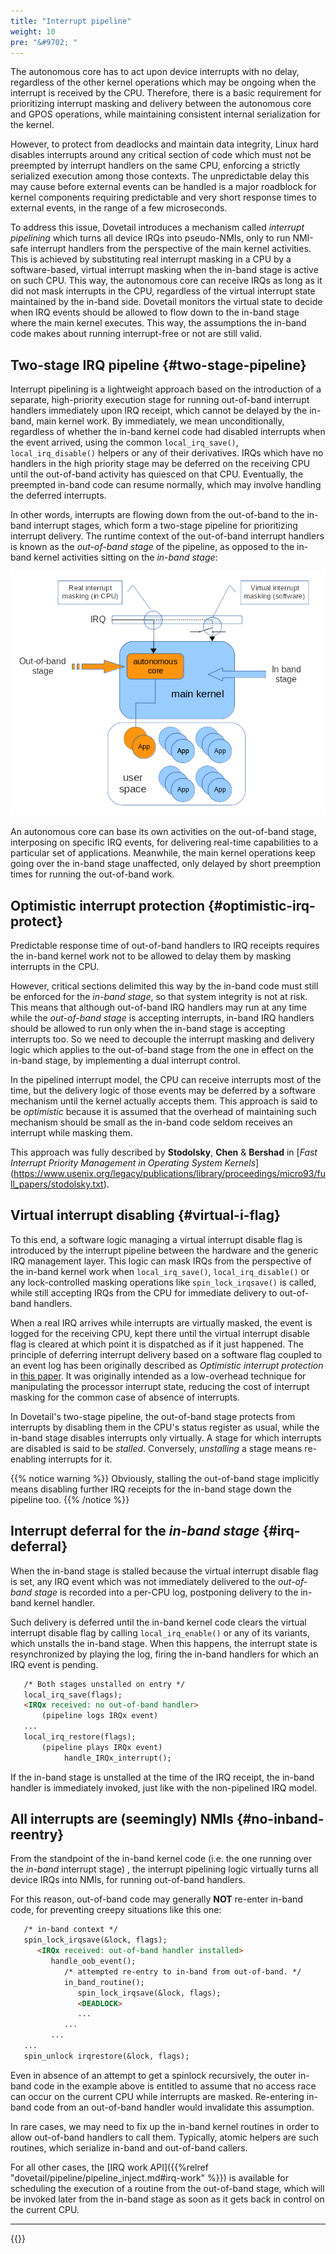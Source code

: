```yaml
---
title: "Interrupt pipeline"
weight: 10
pre: "&#9702; "
---
```


The autonomous core has to act upon device interrupts with no delay,
regardless of the other kernel operations which may be ongoing when
the interrupt is received by the CPU. Therefore, there is a basic
requirement for prioritizing interrupt masking and delivery between
the autonomous core and GPOS operations, while maintaining consistent
internal serialization for the kernel.

However, to protect from deadlocks and maintain data integrity, Linux
hard disables interrupts around any critical section of code which
must not be preempted by interrupt handlers on the same CPU, enforcing
a strictly serialized execution among those contexts. The
unpredictable delay this may cause before external events can be
handled is a major roadblock for kernel components requiring
predictable and very short response times to external events, in the
range of a few microseconds.

To address this issue, Dovetail introduces a mechanism called
*interrupt pipelining* which turns all device IRQs into pseudo-NMIs,
only to run NMI-safe interrupt handlers from the perspective of the
main kernel activities. This is achieved by substituting real
interrupt masking in a CPU by a software-based, virtual interrupt
masking when the in-band stage is active on such CPU. This way, the
autonomous core can receive IRQs as long as it did not mask interrupts
in the CPU, regardless of the virtual interrupt state maintained by
the in-band side. Dovetail monitors the virtual state to decide when
IRQ events should be allowed to flow down to the in-band stage where
the main kernel executes. This way, the assumptions the in-band code
makes about running interrupt-free or not are still valid.

## Two-stage IRQ pipeline {#two-stage-pipeline}

Interrupt pipelining is a lightweight approach based on the
introduction of a separate, high-priority execution stage for running
out-of-band interrupt handlers immediately upon IRQ receipt, which
cannot be delayed by the in-band, main kernel work. By immediately,
we mean unconditionally, regardless of whether the in-band kernel code
had disabled interrupts when the event arrived, using the common
`local_irq_save()`, `local_irq_disable()` helpers or any of their
derivatives.  IRQs which have no handlers in the high priority stage
may be deferred on the receiving CPU until the out-of-band activity
has quiesced on that CPU. Eventually, the preempted in-band code can
resume normally, which may involve handling the deferred interrupts.

In other words, interrupts are flowing down from the out-of-band to
the in-band interrupt stages, which form a two-stage pipeline for
prioritizing interrupt delivery. The runtime context of the
out-of-band interrupt handlers is known as the *out-of-band stage* of
the pipeline, as opposed to the in-band kernel activities sitting on
the *in-band stage*:

![Alt text](/images/pipeline.png "Interrupt pipeline")

An autonomous core can base its own activities on the out-of-band
stage, interposing on specific IRQ events, for delivering real-time
capabilities to a particular set of applications. Meanwhile, the main
kernel operations keep going over the in-band stage unaffected, only
delayed by short preemption times for running the out-of-band work.

## Optimistic interrupt protection {#optimistic-irq-protect}

Predictable response time of out-of-band handlers to IRQ receipts
requires the in-band kernel work not to be allowed to delay them by
masking interrupts in the CPU.

However, critical sections delimited this way by the in-band code must
still be enforced for the *in-band stage*, so that system integrity is
not at risk. This means that although out-of-band IRQ handlers may run
at any time while the *out-of-band stage* is accepting interrupts,
in-band IRQ handlers should be allowed to run only when the in-band
stage is accepting interrupts too. So we need to decouple the
interrupt masking and delivery logic which applies to the out-of-band
stage from the one in effect on the in-band stage, by implementing a
dual interrupt control.

In the pipelined interrupt model, the CPU can receive interrupts most
of the time, but the delivery logic of those events may be deferred by
a software mechanism until the kernel actually accepts them. This
approach is said to be _optimistic_ because it is assumed that the
overhead of maintaining such mechanism should be small as the in-band
code seldom receives an interrupt while masking them.

This approach was fully described by **Stodolsky**, **Chen** &
**Bershad** in [_Fast Interrupt Priority Management in Operating
System Kernels_]
(https://www.usenix.org/legacy/publications/library/proceedings/micro93/full_papers/stodolsky.txt).

## Virtual interrupt disabling {#virtual-i-flag}

To this end, a software logic managing a virtual interrupt disable
flag is introduced by the interrupt pipeline between the hardware and
the generic IRQ management layer. This logic can mask IRQs from the
perspective of the in-band kernel work when `local_irq_save()`,
`local_irq_disable()` or any lock-controlled masking operations like
`spin_lock_irqsave()` is called, while still accepting IRQs from the
CPU for immediate delivery to out-of-band handlers.

When a real IRQ arrives while interrupts are virtually masked, the
event is logged for the receiving CPU, kept there until the virtual
interrupt disable flag is cleared at which point it is dispatched as
if it just happened. The principle of deferring interrupt delivery
based on a software flag coupled to an event log has been originally
described as *Optimistic interrupt protection* in [this
paper](https://www.usenix.org/legacy/publications/library/proceedings/micro93/full_papers/stodolsky.txt).
It was originally intended as a low-overhead technique for
manipulating the processor interrupt state, reducing the cost of
interrupt masking for the common case of absence of interrupts.

In Dovetail's two-stage pipeline, the out-of-band stage protects from
interrupts by disabling them in the CPU's status register as usual,
while the in-band stage disables interrupts only virtually. A stage
for which interrupts are disabled is said to be *stalled*. Conversely,
*unstalling* a stage means re-enabling interrupts for it.

{{% notice warning %}}
Obviously, stalling the out-of-band stage implicitly means disabling
further IRQ receipts for the in-band stage down the pipeline too.
{{% /notice %}}

## Interrupt deferral for the *in-band stage* {#irq-deferral}

When the in-band stage is stalled because the virtual interrupt disable
flag is set, any IRQ event which was not immediately delivered to the
*out-of-band stage* is recorded into a per-CPU log, postponing delivery to the
in-band kernel handler.

Such delivery is deferred until the in-band kernel code clears the
virtual interrupt disable flag by calling `local_irq_enable()` or any
of its variants, which unstalls the in-band stage. When this happens, the
interrupt state is resynchronized by playing the log, firing the
in-band handlers for which an IRQ event is pending.

```markdown
   /* Both stages unstalled on entry */
   local_irq_save(flags);
   <IRQx received: no out-of-band handler>
       (pipeline logs IRQx event)
   ...
   local_irq_restore(flags);
       (pipeline plays IRQx event)
            handle_IRQx_interrupt();
```
        
If the in-band stage is unstalled at the time of the IRQ receipt, the
in-band handler is immediately invoked, just like with the
non-pipelined IRQ model.

## All interrupts are (seemingly) NMIs {#no-inband-reentry}

From the standpoint of the in-band kernel code (i.e. the one running
over the *in-band* interrupt stage) , the interrupt pipelining logic
virtually turns all device IRQs into NMIs, for running out-of-band
handlers.

For this reason, out-of-band code may generally **NOT** re-enter
in-band code, for preventing creepy situations like this one:

```markdown
   /* in-band context */
   spin_lock_irqsave(&lock, flags);
      <IRQx received: out-of-band handler installed>
         handle_oob_event();
            /* attempted re-entry to in-band from out-of-band. */
            in_band_routine();
               spin_lock_irqsave(&lock, flags);
               <DEADLOCK>
               ...
            ...
         ...
   ...
   spin_unlock irqrestore(&lock, flags);
```

Even in absence of an attempt to get a spinlock recursively, the outer
in-band code in the example above is entitled to assume that no access
race can occur on the current CPU while interrupts are
masked. Re-entering in-band code from an out-of-band handler would
invalidate this assumption.

In rare cases, we may need to fix up the in-band kernel routines in
order to allow out-of-band handlers to call them. Typically, atomic
helpers are such routines, which serialize in-band and out-of-band
callers.

For all other cases, the [IRQ work API]({{%relref
"dovetail/pipeline/pipeline_inject.md#irq-work" %}}) is available for
scheduling the execution of a routine from the out-of-band stage, which will
be invoked later from the in-band stage as soon as it gets back in
control on the current CPU.

---

{{<lastmodified>}}
